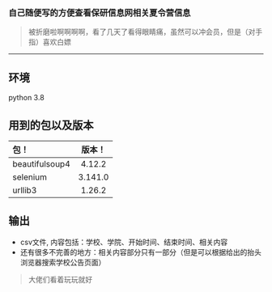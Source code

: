 ### 自己随便写的方便查看保研信息网相关夏令营信息
>被折磨啦啊啊啊啊，看了几天了看得眼睛痛，虽然可以冲会员，但是（对手指）喜欢白嫖
----------------------------------------
## 环境
python 3.8
## 用到的包以及版本
|包！|版本！|
| :------------ |:---------------:|
|beautifulsoup4 | 4.12.2|
|selenium | 3.141.0|
| urllib3 | 1.26.2|
## 输出
+ csv文件, 内容包括：学校、学院、开始时间、结束时间、相关内容
+ 还有很多不完善的地方：相关内容部分只有一部分（但是可以根据给出的抬头浏览器搜索学校公告页面）
>大佬们看着玩玩就好
